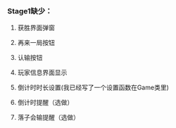 ### Stage1缺少：
1. 获胜界面弹窗
2. 再来一局按钮
3. 认输按钮
4. 玩家信息界面显示
5. 倒计时时长设置(我已经写了一个设置函数在Game类里)


6. 倒计时提醒（选做）
7. 落子会输提醒（选做）



